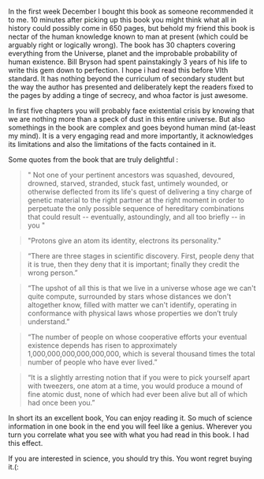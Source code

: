 In the first week December I bought this book as someone recommended it to me. 10 minutes after picking up this book you might think what all in history could possibly come in 650 pages, but behold my friend this book is nectar of the human knowledge known to man at present (which could be arguably right or logically wrong). The book has 30 chapters covering everything from the Universe, planet and the improbable probability of human existence. Bill Bryson had spent painstakingly 3 years of his life to write this gem down to perfection. I hope i had read this before VIth standard. It has nothing beyond the curriculum of secondary student but the way the author has presented and deliberately kept the readers fixed to the pages by adding a tinge of secrecy, and whoa factor is just awesome.

In first five chapters you will probably face existential crisis by knowing that we are nothing more than a speck of dust in this entire universe. But also somethings in the book are complex and goes beyond human mind (at-least my mind). It is a very engaging read and more importantly, it acknowledges its limitations and also the limitations of the facts contained in it.

Some quotes from the book that are truly delightful :

>" Not one of your pertinent ancestors was squashed, devoured, drowned, starved, stranded, stuck fast, untimely wounded, or otherwise deflected from its life's quest of delivering a tiny charge of genetic material to the right partner at the right moment in order to perpetuate the only possible sequence of hereditary combinations that could result -- eventually, astoundingly, and all too briefly -- in you "

>"Protons give an atom its identity, electrons its personality."

>“There are three stages in scientific discovery. First, people deny that it is true, then they deny that it is important; finally they credit the wrong person.” 

>“The upshot of all this is that we live in a universe whose age we can't quite compute, surrounded by stars whose distances we don't altogether know, filled with matter we can't identify, operating in conformance with physical laws whose properties we don’t truly understand.” 

>“The number of people on whose cooperative efforts your eventual existence depends has risen to approximately 1,000,000,000,000,000,000, which is several thousand times the total number of people who have ever lived.” 

>“It is a slightly arresting notion that if you were to pick yourself apart with tweezers, one atom at a time, you would produce a mound of fine atomic dust, none of which had ever been alive but all of which had once been you.” 

In short its an excellent book, You can enjoy reading it. So much of science information in one book in the end you will feel like a genius.
Wherever you turn you correlate what you see with what you had read in this book. I had this effect.

If you are interested in science, you should try this. You wont regret buying it.(: